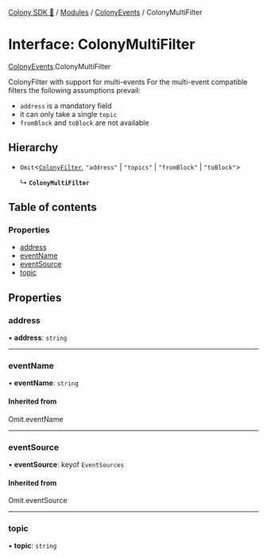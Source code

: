[Colony SDK 🚀](../README.md) / [Modules](../modules.md) / [ColonyEvents](../modules/ColonyEvents.md) / ColonyMultiFilter

# Interface: ColonyMultiFilter

[ColonyEvents](../modules/ColonyEvents.md).ColonyMultiFilter

ColonyFilter with support for multi-events
For the multi-event compatible filters the following assumptions prevail:
- `address` is a mandatory field
- it can only take a single `topic`
- `fromBlock` and `toBlock` are not available

## Hierarchy

- `Omit`<[`ColonyFilter`](ColonyEvents.ColonyFilter.md), ``"address"`` \| ``"topics"`` \| ``"fromBlock"`` \| ``"toBlock"``\>

  ↳ **`ColonyMultiFilter`**

## Table of contents

### Properties

- [address](ColonyEvents.ColonyMultiFilter.md#address)
- [eventName](ColonyEvents.ColonyMultiFilter.md#eventname)
- [eventSource](ColonyEvents.ColonyMultiFilter.md#eventsource)
- [topic](ColonyEvents.ColonyMultiFilter.md#topic)

## Properties

### address

• **address**: `string`

___

### eventName

• **eventName**: `string`

#### Inherited from

Omit.eventName

___

### eventSource

• **eventSource**: keyof `EventSources`

#### Inherited from

Omit.eventSource

___

### topic

• **topic**: `string`
